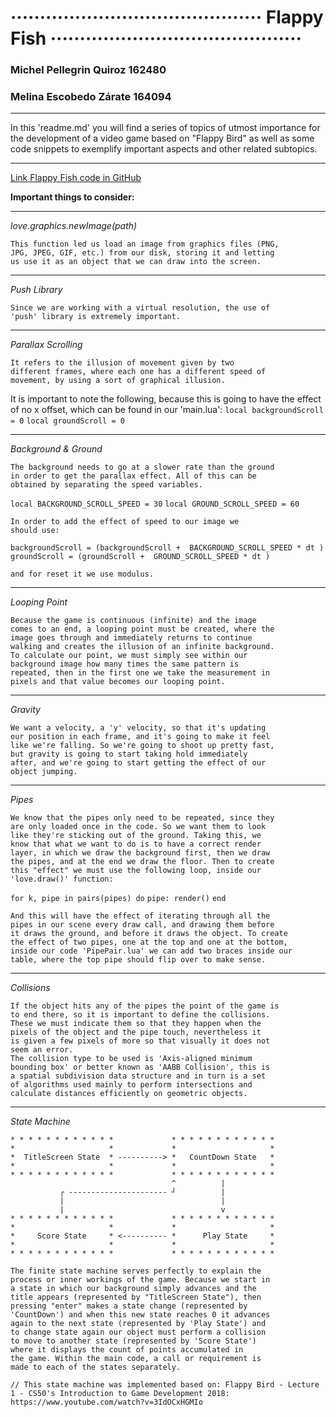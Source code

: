 # ··········································· Flappy Fish ··········································· #

### Michel Pellegrin Quiroz 162480 
### Melina Escobedo Zárate 164094 

***
In this 'readme.md' you will find a series of topics of utmost importance 
for the development of a video game based on "Flappy Bird" 
as well as some code snippets to exemplify important aspects and other 
related subtopics. 
***

[Link Flappy Fish code in GitHub](https://github.com/melinaescobedo/FlappyFish.git)

**Important things to consider:**

----------------------------------------------------------------------------------

_love.graphics.newImage(path)_

    This function led us load an image from graphics files (PNG,
    JPG, JPEG, GIF, etc.) from our disk, storing it and letting
    us use it as an object that we can draw into the screen.
    
---------------------------------------------------------------------------------- 

_Push Library_
    
    Since we are working with a virtual resolution, the use of 
    'push' library is extremely important. 
    
----------------------------------------------------------------------------------

_Parallax Scrolling_

    It refers to the illusion of movement given by two 
    different frames, where each one has a different speed of 
    movement, by using a sort of graphical illusion.

It is important to note the following, because this is going to have the 
effect of no x offset, which can be found in our 'main.lua':
    `local backgroundScroll = 0`
    `local groundScroll = 0`
    
----------------------------------------------------------------------------------  

_Background & Ground_

    The background needs to go at a slower rate than the ground 
    in order to get the parallax effect. All of this can be 
    obtained by separating the speed variables.
    
`local BACKGROUND_SCROLL_SPEED = 30`
`local GROUND_SCROLL_SPEED = 60`

    In order to add the effect of speed to our image we 
    should use:

`backgroundScroll = (backgroundScroll + 
    BACKGROUND_SCROLL_SPEED * dt )`
`groundScroll = (groundScroll + 
    GROUND_SCROLL_SPEED * dt )`

    and for reset it we use modulus.
    
----------------------------------------------------------------------------------

_Looping Point_
    
    Because the game is continuous (infinite) and the image 
    comes to an end, a looping point must be created, where the
    image goes through and immediately returns to continue 
    walking and creates the illusion of an infinite background. 
    To calculate our point, we must simply see within our 
    background image how many times the same pattern is 
    repeated, then in the first one we take the measurement in 
    pixels and that value becomes our looping point. 
    
---------------------------------------------------------------------------------- 

_Gravity_

    We want a velocity, a 'y' velocity, so that it's updating 
    our position in each frame, and it's going to make it feel
    like we're falling. So we're going to shoot up pretty fast, 
    but gravity is going to start taking hold immediately 
    after, and we're going to start getting the effect of our 
    object jumping.
 
 --------------------------------------------------------------------------------- 
 
 _Pipes_
 
    We know that the pipes only need to be repeated, since they 
    are only loaded once in the code. So we want them to look 
    like they're sticking out of the ground. Taking this, we
    know that what we want to do is to have a correct render
    layer, in which we draw the background first, then we draw 
    the pipes, and at the end we draw the floor. Then to create 
    this "effect" we must use the following loop, inside our 
    'love.draw()' function:
    
`for k, pipe in pairs(pipes) do`
    `pipe: render()`
`end`

    And this will have the effect of iterating through all the 
    pipes in our scene every draw call, and drawing them before
    it draws the ground, and before it draws the object. To create 
    the effect of two pipes, one at the top and one at the bottom, 
    inside our code 'PipePair.lua' we can add two braces inside our 
    table, where the top pipe should flip over to make sense.
    
----------------------------------------------------------------------------------

_Collisions_

    If the object hits any of the pipes the point of the game is 
    to end there, so it is important to define the collisions. 
    These we must indicate them so that they happen when the 
    pixels of the object and the pipe touch, nevertheless it 
    is given a few pixels of more so that visually it does not 
    seem an error. 
    The collision type to be used is 'Axis-aligned minimum 
    bounding box' or better known as 'AABB Collision', this is
    a spatial subdivision data structure and in turn is a set 
    of algorithms used mainly to perform intersections and
    calculate distances efficiently on geometric objects.    

----------------------------------------------------------------------------------

_State Machine_


    * * * * * * * * * * * *             * * * * * * * * * * * *
    *                     *             *                     *    
    *  TitleScreen State  * ----------> *   CountDown State   *
    *                     *             *                     *
    * * * * * * * * * * * *             * * * * * * * * * * * *
                                        ^          |
               ┌ ---------------------- ┘          |
               |                                   |
               |                                   v
    * * * * * * * * * * * *             * * * * * * * * * * * *
    *                     *             *                     *    
    *     Score State     * <---------- *      Play State     *
    *                     *             *                     *
    * * * * * * * * * * * *             * * * * * * * * * * * *

    The finite state machine serves perfectly to explain the 
    process or inner workings of the game. Because we start in 
    a state in which our background simply advances and the 
    title appears (represented by "TitleScreen State"), then 
    pressing "enter" makes a state change (represented by 
    'CountDown') and when this new state reaches 0 it advances 
    again to the next state (represented by 'Play State') and 
    to change state again our object must perform a collision 
    to move to another state (represented by 'Score State') 
    where it displays the count of points accumulated in 
    the game. Within the main code, a call or requirement is 
    made to each of the states separately.
 
    // This state machine was implemented based on: Flappy Bird - Lecture 1 - CS50's Introduction to Game Development 2018: https://www.youtube.com/watch?v=3IdOCxHGMIo
